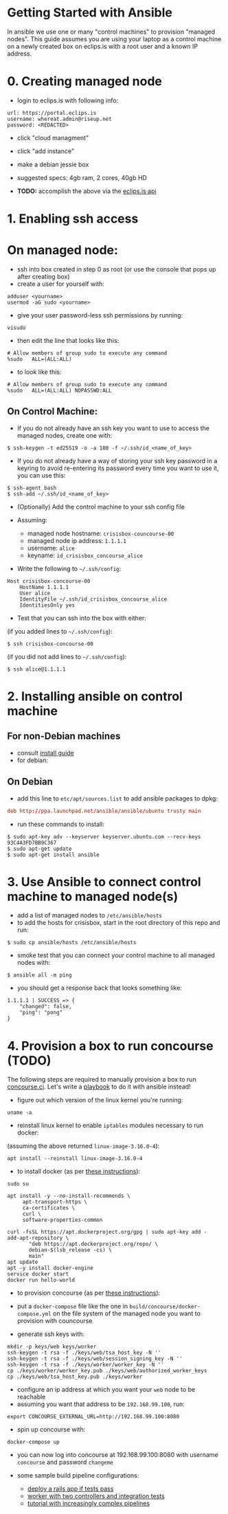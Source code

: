# Getting Started with Ansible

In ansible we use one or many "control machines" to provision "managed nodes". This guide assumes you are using your laptop as a control machine on a newly created box on eclips.is with a root user and a known IP address.

# 0. Creating managed node

* login to eclips.is with following info:

```
url: https://portal.eclips.is
username: whereat.admin@riseup.net
password: <REDACTED>
```
* click "cloud managment"
* click "add instance"
* make a debian jessie box
* suggested specs: 4gb ram, 2 cores, 40gb HD

* **TODO:** accomplish the above via the [eclips.is api](https://portal.eclips.is/portal/cloud/ApiDoc#/default)

# 1. Enabling ssh access

# On managed node:

* ssh into box created in step 0 as root (or use the console that pops up after creating box)
* create a user for yourself with:

``` shell
adduser <yourname>
usermod -aG sudo <yourname>
```

* give your user password-less ssh permissions by running:

``` shell
visudo
```

* then edit the line that looks like this:

``` shell
# Allow members of group sudo to execute any command
%sudo   ALL=(ALL:ALL)
```

* to look like this:

``` shell
# Allow members of group sudo to execute any command
%sudo   ALL=(ALL:ALL) NOPASSWD:ALL
```

## On Control Machine:

* If you do not already have an ssh key you want to use to access the managed nodes, create one with:

``` shell
$ ssh-keygen -t ed25519 -o -a 100 -f ~/.ssh/id_<name_of_key>
```

* If you do not already have a way of storing your ssh key password in a keyring to avoid re-entering its password every time you want to use it, you can use this:

``` shell
$ ssh-agent bash
$ ssh-add ~/.ssh/id_<name_of_key>
```
* (Optionally) Add the control machine to your ssh config file
* Assuming:
  * managed node hostname: `crisisbox-councourse-00`
  * managed node ip address: `1.1.1.1`
  * username: `alice`
  * keyname:  `id_crisisbox_concourse_alice`

* Write the following to `~/.ssh/config`:

``` shell
Host crisisbox-concourse-00
    HostName 1.1.1.1
    User alice
    IdentityFile ~/.ssh/id_crisisbox_concourse_alice
    IdentitiesOnly yes
```

* Test that you can ssh into the box with either:

(if you added lines to `~/.ssh/config`):

``` shell
$ ssh crisisbox-concourse-00
```

(if you did not add lines to `~/.ssh/config`):

``` shell
$ ssh alice@1.1.1.1
```


# 2. Installing ansible on control machine

## For non-Debian machines
* consult [install guide](http://docs.ansible.com/ansible/intro_installation.html)
* for debian:

## On Debian

* add this line to `etc/apt/sources.list` to add ansible packages to dpkg:

```conf
deb http://ppa.launchpad.net/ansible/ansible/ubuntu trusty main
```

* run these commands to install:

``` shell
$ sudo apt-key adv --keyserver keyserver.ubuntu.com --recv-keys 93C4A3FD7BB9C367
$ sudo apt-get update
$ sudo apt-get install ansible
```

# 3. Use Ansible to connect control machine to managed node(s)

* add a list of managed nodes to `/etc/ansible/hosts`
* to add the hosts for crisisbox, start in the root directory of this repo and run:

``` shell
$ sudo cp ansible/hosts /etc/ansible/hosts
```

* smoke test that you can connect your control machine to all managed nodes with:

``` shell
$ ansible all -m ping
```

* you should get a response back that looks something like:

``` shell
1.1.1.1 | SUCCESS => {
    "changed": false,
    "ping": "pong"
}

```

# 4. Provision a box to run concourse (TODO)

The following steps are required to manually provision a box to run [concourse.ci](https://concourse.ci/introduction.html). Let's write a [playbook](http://docs.ansible.com/ansible/playbooks_intro.html) to do it with ansible instead!

* figure out which version of the linux kernel you're running:

``` shell
uname -a
```

* reinstall linux kernel to enable `iptables` modules necessary to run docker:

(assuming the above returned `linux-image-3.16.0-4`):

``` shell
apt install --reinstall linux-image-3.16.0-4
```

* to install docker (as per [these instructions](https://docs.docker.com/engine/installation/linux/debian/#/install-docker)):

``` shell
sudo su

apt install -y --no-install-recommends \
     apt-transport-https \
     ca-certificates \
     curl \
     software-properties-common

curl -fsSL https://apt.dockerproject.org/gpg | sudo apt-key add -
add-apt-repository \
       "deb https://apt.dockerproject.org/repo/ \
       debian-$(lsb_release -cs) \
       main"
apt update
apt -y install docker-engine
service docker start
docker run hello-world
```

* to provision concourse (as per [these instructions](http://concourse.ci/docker-repository.html)):

* put a `docker-compose` file like the one in `build/concourse/docker-compose.yml` on the file system of the managed node you want to provision with councourse

* generate ssh keys with:

``` shell
mkdir -p keys/web keys/worker
ssh-keygen -t rsa -f ./keys/web/tsa_host_key -N ''
ssh-keygen -t rsa -f ./keys/web/session_signing_key -N ''
ssh-keygen -t rsa -f ./keys/worker/worker_key -N ''
cp ./keys/worker/worker_key.pub ./keys/web/authorized_worker_keys
cp ./keys/web/tsa_host_key.pub ./keys/worker
```
* configure an ip address at which you want your `web` node to be reachable
* assuming you want that address to be `192.168.99.100`, run:

``` shell
export CONCOURSE_EXTERNAL_URL=http://192.168.99.100:8080
```

* spin up concourse with:

``` shell
docker-compose up
```

* you can now log into concourse at 192.168.99.100:8080 with username `concourse` and password `changeme`

* some sample build pipeline configurations:
  * [deploy a rails app if tests pass](http://concourse.ci/flight-school.html)
  * [worker with two controllers and integration tests](http://concourse.ci/pipelines.html)
  * [tutorial with increasingly complex pipelines](https://github.com/starkandwayne/concourse-tutorial)
